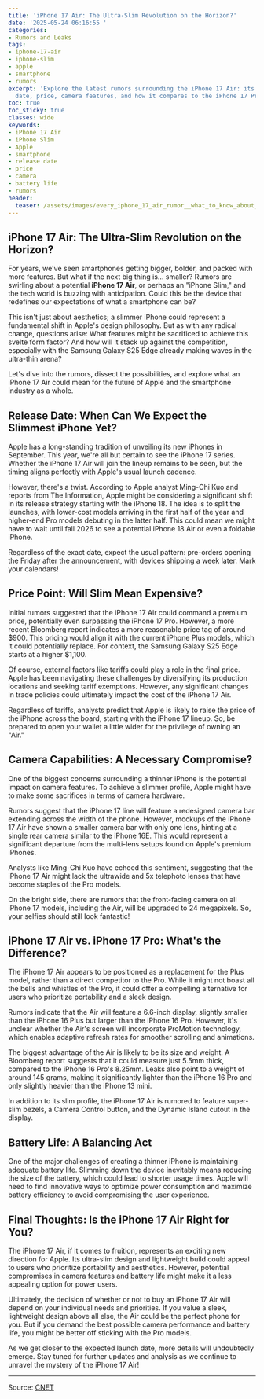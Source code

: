 ```yaml
---
title: 'iPhone 17 Air: The Ultra-Slim Revolution on the Horizon?'
date: '2025-05-24 06:16:55 '
categories:
- Rumors and Leaks
tags:
- iphone-17-air
- iphone-slim
- apple
- smartphone
- rumors
excerpt: 'Explore the latest rumors surrounding the iPhone 17 Air: its potential release
  date, price, camera features, and how it compares to the iPhone 17 Pro.'
toc: true
toc_sticky: true
classes: wide
keywords:
- iPhone 17 Air
- iPhone Slim
- Apple
- smartphone
- release date
- price
- camera
- battery life
- rumors
header:
  teaser: /assets/images/every_iphone_17_air_rumor__what_to_know_about_a_sl_20250524061655.jpg
---
```


## iPhone 17 Air: The Ultra-Slim Revolution on the Horizon?

For years, we've seen smartphones getting bigger, bolder, and packed with more features. But what if the next big thing is… smaller? Rumors are swirling about a potential **iPhone 17 Air**, or perhaps an "iPhone Slim," and the tech world is buzzing with anticipation. Could this be the device that redefines our expectations of what a smartphone can be?

This isn't just about aesthetics; a slimmer iPhone could represent a fundamental shift in Apple's design philosophy. But as with any radical change, questions arise: What features might be sacrificed to achieve this svelte form factor? And how will it stack up against the competition, especially with the Samsung Galaxy S25 Edge already making waves in the ultra-thin arena?

Let's dive into the rumors, dissect the possibilities, and explore what an iPhone 17 Air could mean for the future of Apple and the smartphone industry as a whole.

## Release Date: When Can We Expect the Slimmest iPhone Yet?

Apple has a long-standing tradition of unveiling its new iPhones in September. This year, we're all but certain to see the iPhone 17 series. Whether the iPhone 17 Air will join the lineup remains to be seen, but the timing aligns perfectly with Apple's usual launch cadence.

However, there's a twist. According to Apple analyst Ming-Chi Kuo and reports from The Information, Apple might be considering a significant shift in its release strategy starting with the iPhone 18. The idea is to split the launches, with lower-cost models arriving in the first half of the year and higher-end Pro models debuting in the latter half. This could mean we might have to wait until fall 2026 to see a potential iPhone 18 Air or even a foldable iPhone.

Regardless of the exact date, expect the usual pattern: pre-orders opening the Friday after the announcement, with devices shipping a week later. Mark your calendars!

## Price Point: Will Slim Mean Expensive?

Initial rumors suggested that the iPhone 17 Air could command a premium price, potentially even surpassing the iPhone 17 Pro. However, a more recent Bloomberg report indicates a more reasonable price tag of around $900. This pricing would align it with the current iPhone Plus models, which it could potentially replace. For context, the Samsung Galaxy S25 Edge starts at a higher $1,100.

Of course, external factors like tariffs could play a role in the final price. Apple has been navigating these challenges by diversifying its production locations and seeking tariff exemptions. However, any significant changes in trade policies could ultimately impact the cost of the iPhone 17 Air.

Regardless of tariffs, analysts predict that Apple is likely to raise the price of the iPhone across the board, starting with the iPhone 17 lineup. So, be prepared to open your wallet a little wider for the privilege of owning an "Air."

## Camera Capabilities: A Necessary Compromise?

One of the biggest concerns surrounding a thinner iPhone is the potential impact on camera features. To achieve a slimmer profile, Apple might have to make some sacrifices in terms of camera hardware.

Rumors suggest that the iPhone 17 line will feature a redesigned camera bar extending across the width of the phone. However, mockups of the iPhone 17 Air have shown a smaller camera bar with only one lens, hinting at a single rear camera similar to the iPhone 16E. This would represent a significant departure from the multi-lens setups found on Apple's premium iPhones.

Analysts like Ming-Chi Kuo have echoed this sentiment, suggesting that the iPhone 17 Air might lack the ultrawide and 5x telephoto lenses that have become staples of the Pro models.

On the bright side, there are rumors that the front-facing camera on all iPhone 17 models, including the Air, will be upgraded to 24 megapixels. So, your selfies should still look fantastic!

## iPhone 17 Air vs. iPhone 17 Pro: What's the Difference?

The iPhone 17 Air appears to be positioned as a replacement for the Plus model, rather than a direct competitor to the Pro. While it might not boast all the bells and whistles of the Pro, it could offer a compelling alternative for users who prioritize portability and a sleek design.

Rumors indicate that the Air will feature a 6.6-inch display, slightly smaller than the iPhone 16 Plus but larger than the iPhone 16 Pro. However, it's unclear whether the Air's screen will incorporate ProMotion technology, which enables adaptive refresh rates for smoother scrolling and animations.

The biggest advantage of the Air is likely to be its size and weight. A Bloomberg report suggests that it could measure just 5.5mm thick, compared to the iPhone 16 Pro's 8.25mm. Leaks also point to a weight of around 145 grams, making it significantly lighter than the iPhone 16 Pro and only slightly heavier than the iPhone 13 mini.

In addition to its slim profile, the iPhone 17 Air is rumored to feature super-slim bezels, a Camera Control button, and the Dynamic Island cutout in the display.

## Battery Life: A Balancing Act

One of the major challenges of creating a thinner iPhone is maintaining adequate battery life. Slimming down the device inevitably means reducing the size of the battery, which could lead to shorter usage times. Apple will need to find innovative ways to optimize power consumption and maximize battery efficiency to avoid compromising the user experience.

## Final Thoughts: Is the iPhone 17 Air Right for You?

The iPhone 17 Air, if it comes to fruition, represents an exciting new direction for Apple. Its ultra-slim design and lightweight build could appeal to users who prioritize portability and aesthetics. However, potential compromises in camera features and battery life might make it a less appealing option for power users.

Ultimately, the decision of whether or not to buy an iPhone 17 Air will depend on your individual needs and priorities. If you value a sleek, lightweight design above all else, the Air could be the perfect phone for you. But if you demand the best possible camera performance and battery life, you might be better off sticking with the Pro models.

As we get closer to the expected launch date, more details will undoubtedly emerge. Stay tuned for further updates and analysis as we continue to unravel the mystery of the iPhone 17 Air!

---

Source: [CNET](https://www.cnet.com/tech/mobile/every-iphone-17-air-rumor-what-to-know-about-a-slim-new-iphone/#ftag=CAD590a51e)